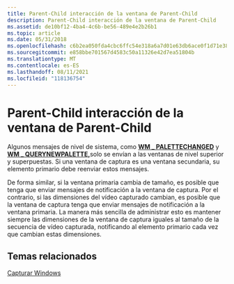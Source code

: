 ```yaml
---
title: Parent-Child interacción de la ventana de Parent-Child
description: Parent-Child interacción de la ventana de Parent-Child
ms.assetid: de10bf12-4ba4-4c6b-be56-489e4e2b26b1
ms.topic: article
ms.date: 05/31/2018
ms.openlocfilehash: c6b2ea050fda4cbc6ffc54e318a6a7d01e63db6ace0f1d71e3847f46b68b94ef
ms.sourcegitcommit: e858bbe701567d4583c50a11326e42d7ea51804b
ms.translationtype: MT
ms.contentlocale: es-ES
ms.lasthandoff: 08/11/2021
ms.locfileid: "118136754"
---
```

# <a name="parent-child-window-interaction"></a>Parent-Child interacción de la ventana de Parent-Child

Algunos mensajes de nivel de sistema, como [**WM \_ PALETTECHANGED**](/windows/desktop/gdi/wm-palettechanged) y [**WM \_ QUERYNEWPALETTE,**](/windows/desktop/gdi/wm-querynewpalette)solo se envían a las ventanas de nivel superior y superpuestas. Si una ventana de captura es una ventana secundaria, su elemento primario debe reenviar estos mensajes.

De forma similar, si la ventana primaria cambia de tamaño, es posible que tenga que enviar mensajes de notificación a la ventana de captura. Por el contrario, si las dimensiones del vídeo capturado cambian, es posible que la ventana de captura tenga que enviar mensajes de notificación a la ventana primaria. La manera más sencilla de administrar esto es mantener siempre las dimensiones de la ventana de captura iguales al tamaño de la secuencia de vídeo capturada, notificando al elemento primario cada vez que cambian estas dimensiones.

## <a name="related-topics"></a>Temas relacionados

<dl> <dt>

[Capturar Windows](capture-windows.md)
</dt> </dl>

 

 